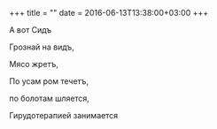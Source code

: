 +++
title = ""
date = 2016-06-13T13:38:00+03:00
+++

А вот Сидъ

Грознай на видъ,

Мясо жретъ,

По усам ром течетъ,

по болотам шляется,

Гирудотерапией занимается


